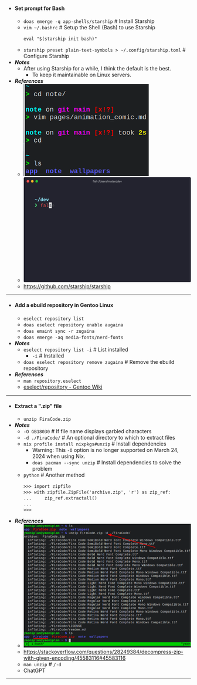 - #### Set prompt for Bash
	- `doas emerge -q app-shells/starship` # Install Starship
	- `vim ~/.bashrc` # Setup the Shell (Bash) to use Starship
	  ```
	  eval "$(starship init bash)"
	  ```
	- `starship preset plain-text-symbols > ~/.config/starship.toml` # Configure Starship
- ***Notes***
    - After using Starship for a while, I think the default is the best.
        - To keep it maintainable on Linux servers.
- ***References***
	- ![2023-01-12_19-07.png](../assets/2023-01-12_19-07_1673521689908_0.png)
	- ![demo.gif](../assets/demo_1673521633245_0.gif)
	- https://github.com/starship/starship
- ---
- #### Add a ebuild repository in Gentoo Linux
	- `eselect repository list`
	- `doas eselect repository enable augaina`
	- `doas emaint sync -r zugaina`
	- `doas emerge -aq media-fonts/nerd-fonts`
- ***Notes***
	- `eselect repository list -i` # List installed
		- `-i` # Installed
	- `doas eselect repository remove zugaina` # Remove the ebuild repository
- ***References***
	- `man repository.eselect`
	- [eselect/repository - Gentoo Wiki](https://wiki.gentoo.org/wiki/Eselect/Repository)
- ---
- #### Extract a ".zip" file
	- `unzip FiraCode.zip`
- ***Notes***
    - `-O GB18030` # If file name displays garbled characters
	- `-d ./FiraCode/` # An optional directory to which to extract files
    - `nix profile install nixpkgs#unzip` # Install dependencies
        -  Warning: This `-O` option is no longer supported on March 24, 2024 when using Nix.
        - `doas pacman --sync unzip` # Install dependencies to solve the problem
    - `python` # Another method
      ```
      >>> import zipfile
      >>> with zipfile.ZipFile('archive.zip', 'r') as zip_ref:
      ...     zip_ref.extractall()
      ... 
      >>> 
      ```
- ***References***
	- ![2023-01-12_18-32.png](../assets/2023-01-12_18-32_1673519575373_0.png)
    - https://stackoverflow.com/questions/28249384/decompress-zip-with-given-encoding/45583116#45583116
	- `man unzip` # `/-d`
    - ChatGPT
- ---
